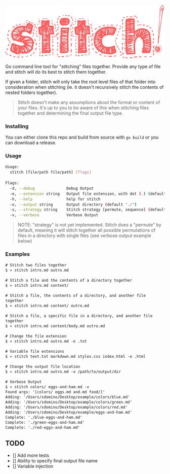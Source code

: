 ![sticth](./stitch.png)

Go command line tool for "stitching" files together. Provide any type of file and stitch will do its best to stitch them together.

If given a folder, stitch will only take the root level files of that folder into consideration when stitching (ie. it doesn't recursively stitch the contents of nested folders together).

> Stitch doesn't make any assumptions about the format or content of your files. It's up to you to be aware of this when stitching files together and determining the final output file type.

### Installing

You can either clone this repo and build from source with `go build` or you can download a release.

### Usage

```bash
Usage:
  stitch [file/path file/path] [flags]

Flags:
  -d, --debug              Debug Output
  -e, --extension string   Output file extension, with dot (.) (default ".md")
  -h, --help               help for stitch
  -o, --output string      Output directory (default "./")
  -s, --strategy string    Stitch strategy [permute, sequence] (default "permute") [NOT IMPLEMENTED]
  -v, --verbose            Verbose Output
```

> NOTE: "strategy" is not yet implemented. Stitch does a "permute" by default, meaning it will stitch together all possible permutations of files in a directory with single files (see verbose output example below)

### Examples

```
# Stitch two files together
$ » stitch intro.md outro.md

# Stitch a file and the contents of a directory together
$ » stitch intro.md content/

# Stitch a file, the contents of a directory, and another file together
$ » stitch intro.md content/ outro.md

# Stitch a file, a specific file in a directory, and another file together
$ » stitch intro.md content/body.md outro.md

# Change the file extension
$ » stitch intro.md outro.md -e .txt

# Variable file extensions
$ » stitch text.txt markdown.md styles.css index.html -e .html

# Change the output file location
$ » stitch intro.md outro.md -o /path/to/output/dir

# Verbose Output
$ » stitch colors/ eggs-and-ham.md -v
Found args: '[colors/ eggs.md and.md food/]'
Adding: '/Users/sdomino/Desktop/example/colors/blue.md'
Adding: '/Users/sdomino/Desktop/example/colors/green.md'
Adding: '/Users/sdomino/Desktop/example/colors/red.md'
Adding: '/Users/sdomino/Desktop/example/eggs-and-ham.md'
Complete: './blue-eggs-and-ham.md'
Complete: './green-eggs-and-ham.md'
Complete: './red-eggs-and-ham.md'
```

## TODO

- [] Add more tests
- [] Ability to specify final output file name
- [] Variable injection
